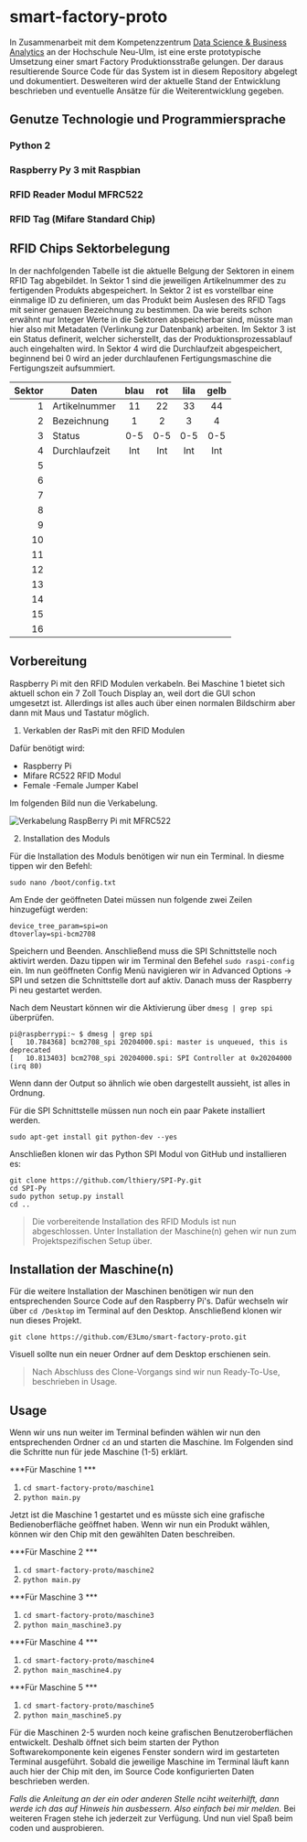 # smart-factory-proto
In Zusammenarbeit mit dem Kompetenzzentrum [Data Science & Business Analytics](https://www.hs-neu-ulm.de/forschung/institute-kompetenzzentren-netzwerke/data-science-and-business-analytics/) an der Hochschule Neu-Ulm, ist eine erste prototypische Umsetzung einer smart Factory Produktionsstraße gelungen. Der daraus resultierende Source Code für das System ist in diesem Repository abgelegt und dokumentiert. Desweiteren wird der aktuelle Stand der Entwicklung beschrieben und eventuelle Ansätze für die Weiterentwicklung gegeben.

## Genutze Technologie und Programmiersprache

### Python 2

### Raspberry Py 3 mit Raspbian

### RFID Reader Modul MFRC522

### RFID Tag (Mifare Standard Chip)


## RFID Chips Sektorbelegung

In der nachfolgenden Tabelle ist die aktuelle Belgung der Sektoren in einem RFID Tag abgebildet. In Sektor 1 sind die jeweiligen Artikelnummer des zu fertigenden Produkts abgespeichert. In Sektor 2 ist es vorstellbar eine einmalige ID zu definieren, um das Produkt beim Auslesen des RFID Tags mit seiner genauen Bezeichnung zu bestimmen. Da wie bereits schon erwähnt nur Integer Werte in die Sektoren abspeicherbar sind, müsste man hier also mit Metadaten (Verlinkung zur Datenbank) arbeiten. Im Sektor 3 ist ein Status definerit, welcher sicherstellt, das der Produktionsprozessablauf auch eingehalten wird. In Sektor 4 wird die Durchlaufzeit abgespeichert, beginnend bei 0 wird an jeder durchlaufenen Fertigungsmaschine die Fertigungszeit aufsummiert.

| Sektor | Daten         | blau | rot | lila | gelb |
|-------:|---------------|:----:|:---:|:----:|:----:|
|      1 | Artikelnummer |  11  |  22 |  33  |  44  |
|      2 | Bezeichnung   |   1  |  2  |   3  |   4  |
|      3 | Status        |  0-5 | 0-5 |  0-5 |  0-5 |
|      4 | Durchlaufzeit |  Int | Int |  Int |  Int |
|      5 |               |      |     |      |      |
|      6 |               |      |     |      |      |
|      7 |               |      |     |      |      |
|      8 |               |      |     |      |      |
|      9 |               |      |     |      |      |
|     10 |               |      |     |      |      |
|     11 |               |      |     |      |      |
|     12 |               |      |     |      |      |
|     13 |               |      |     |      |      |
|     14 |               |      |     |      |      |
|     15 |               |      |     |      |      |
|     16 |               |      |     |      |      |


## Vorbereitung

Raspberry Pi mit den RFID Modulen verkabeln. Bei Maschine 1 bietet sich aktuell schon ein 7 Zoll Touch Display an, weil dort die GUI schon umgesetzt ist. Allerdings ist alles auch über einen normalen Bildschirm aber dann mit Maus und Tastatur möglich.

1. Verkablen der RasPi mit den RFID Modulen

Dafür benötigt wird:

* Raspberry Pi
* Mifare RC522 RFID Modul
* Female -Female Jumper Kabel

Im folgenden Bild nun die Verkabelung.

![Verkabelung RaspBerry Pi mit MFRC522](https://tutorials-raspberrypi.de/wp-content/uploads/Raspberry-Pi-RFID-RC522-NFC_Steckplatine-600x391.png)

2. Installation des Moduls

Für die Installation des Moduls benötigen wir nun ein Terminal. In diesme tippen wir den Befehl:

`sudo nano /boot/config.txt`

Am Ende der geöffneten Datei müssen nun folgende zwei Zeilen hinzugefügt werden:

```
device_tree_param=spi=on
dtoverlay=spi-bcm2708
```

Speichern und Beenden.
Anschließend muss die SPI Schnittstelle noch aktivirt werden. Dazu tippen wir im Terminal den Befehel `sudo raspi-config` ein. 
Im nun geöffneten Config Menü navigieren wir in Advanced Options $\to$ SPI und setzen die Schnittstelle dort auf aktiv. Danach muss der Raspberry Pi neu gestartet werden.

Nach dem Neustart können wir die Aktivierung über `dmesg | grep spi` überprüfen. 

```
pi@raspberrypi:~ $ dmesg | grep spi
[   10.784368] bcm2708_spi 20204000.spi: master is unqueued, this is deprecated
[   10.813403] bcm2708_spi 20204000.spi: SPI Controller at 0x20204000 (irq 80)
```

Wenn dann der Output so ähnlich wie oben dargestellt aussieht, ist alles in Ordnung.

Für die SPI Schnittstelle müssen nun noch ein paar Pakete installiert werden.

`sudo apt-get install git python-dev --yes`

Anschließen klonen wir das Python SPI Modul von GitHub und installieren es:

```
git clone https://github.com/lthiery/SPI-Py.git
cd SPI-Py
sudo python setup.py install
cd ..
```

> Die vorbereitende Installation des RFID Moduls ist nun abgeschlossen. Unter Installation der Maschine(n) gehen wir nun zum Projektspezifischen Setup über.

## Installation der Maschine(n)

Für die weitere Installation der Maschinen benötigen wir nun den entsprechenden Source Code auf den Raspberry Pi's. Dafür wechseln wir über `cd /Desktop` im Terminal auf den Desktop. Anschließend klonen wir nun dieses Projekt.

`git clone https://github.com/E3Lmo/smart-factory-proto.git`

Visuell sollte nun ein neuer Ordner auf dem Desktop erschienen sein. 

> Nach Abschluss des Clone-Vorgangs sind wir nun Ready-To-Use, beschrieben in Usage.

## Usage

Wenn wir uns nun weiter im Terminal befinden wählen wir nun den entsprechenden Ordner `cd` an und starten die Maschine. Im Folgenden sind die Schritte nun für jede Maschine (1-5) erklärt.

***Für Maschine 1 ***

1. `cd smart-factory-proto/maschine1`
2. `python main.py`

Jetzt ist die Maschine 1 gestartet und es müsste sich eine grafische Bedienoberfläche geöffnet haben. Wenn wir nun ein Produkt wählen, können wir den Chip mit den gewählten Daten beschreiben.

***Für Maschine 2 ***

1. `cd smart-factory-proto/maschine2`
2. `python main.py`

***Für Maschine 3 ***

1. `cd smart-factory-proto/maschine3`
2. `python main_maschine3.py`

***Für Maschine 4 ***

1. `cd smart-factory-proto/maschine4`
2. `python main_maschine4.py`

***Für Maschine 5 ***

1. `cd smart-factory-proto/maschine5`
2. `python main_maschine5.py`

Für die Maschinen 2-5 wurden noch keine grafischen Benutzeroberflächen entwickelt. Deshalb öffnet sich beim starten der Python Softwarekomponente kein eigenes Fenster sondern wird im gestarteten Terminal ausgeführt. Sobald die jeweilige Maschine im Terminal läuft kann auch hier der Chip mit den, im Source Code konfigurierten Daten beschrieben werden.

*Falls die Anleitung an der ein oder anderen Stelle nciht weiterhilft, dann werde ich das auf Hinweis hin ausbessern. Also einfach bei mir melden.*
Bei weiteren Fragen stehe ich jederzeit zur Verfügung. Und nun viel Spaß beim coden und ausprobieren.
